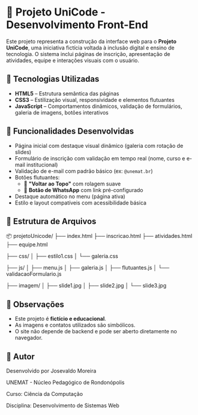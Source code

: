 # 🧩 Projeto UniCode - Desenvolvimento Front-End

Este projeto representa a construção da interface web para o **Projeto UniCode**, uma iniciativa fictícia voltada à inclusão digital e ensino de tecnologia. 
O sistema inclui páginas de inscrição, apresentação de atividades, equipe e interações visuais com o usuário.

## 🚀 Tecnologias Utilizadas

- **HTML5** – Estrutura semântica das páginas
- **CSS3** – Estilização visual, responsividade e elementos flutuantes
- **JavaScript** – Comportamentos dinâmicos, validação de formulários, galeria de imagens, botões interativos

## 🧱 Funcionalidades Desenvolvidas

- Página inicial com destaque visual dinâmico (galeria com rotação de slides)
- Formulário de inscrição com validação em tempo real (nome, curso e e-mail institucional)
- Validação de e-mail com padrão básico (ex: `@unemat.br`)
- Botões flutuantes:
  - 🔼 **"Voltar ao Topo"** com rolagem suave
  - 💬 **Botão de WhatsApp** com link pré-configurado
- Destaque automático no menu (página ativa)
- Estilo e layout compatíveis com acessibilidade básica

## 📁 Estrutura de Arquivos

📦 projetoUnicode/
├── index.html
├── inscricao.html
├── atividades.html
├── equipe.html

├── css/
│ ├── estilo1.css
│ └── galeria.css

├── js/
│ ├── menu.js
│ ├── galeria.js
│ ├── flutuantes.js
│ └── validacaoFormulario.js

├── imagem/
│ ├── slide1.jpg
│ ├── slide2.jpg
│ └── slide3.jpg


## 📝 Observações

- Este projeto é **fictício e educacional**.
- As imagens e contatos utilizados são simbólicos.
- O site não depende de backend e pode ser aberto diretamente no navegador.

## 📌 Autor

Desenvolvido por Josevaldo Moreira

UNEMAT - Núcleo Pedagógico de Rondonópolis

Curso: Ciência da Computação

Disciplina: Desenvolvimento de Sistemas Web  
